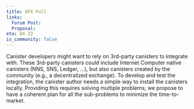 ```yaml
---
title: DFX Pull
links:
  Forum Post:
  Proposal:
eta: Q4 22
is_community: false
---
```

Canister developers might want to rely on 3rd-party canisters to integrate with. These 3rd-party canisters could include Internet Computer native canisters (NNS, SNS, Ledger, …), but also canisters created by the community (e.g., a decentralized exchange). To develop and test the integration, the canister author needs a simple way to install the canisters locally. Providing this requires solving multiple problems; we propose to have a coherent plan for all the sub-problems to minimize the time-to-market.

